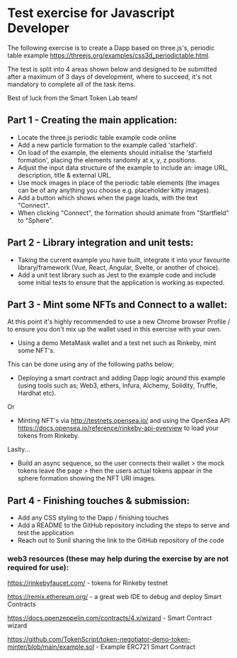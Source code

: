 # Test exercise for Javascript Developer

The following exercise is to create a Dapp based on three.js's, periodic table example https://threejs.org/examples/css3d_periodictable.html. 

The test is split into 4 areas shown below and designed to be submitted after a maximum of 3 days of development, where to succeed, it's not mandatory to complete all of the task items.

Best of luck from the Smart Token Lab team! 

## Part 1 - Creating the main application:

- Locate the three.js periodic table example code online
- Add a new particle formation to the example called 'starfield'.
- On load of the example, the elements should initialise the 'starfield formation', placing the elements randomly at x, y, z positions.
- Adjust the input data structure of the example to include an: image URL, description, title & external URL.
- Use mock images in place of the periodic table elements (the images can be of any anything you choose e.g. placeholder kitty images).
- Add a button which shows when the page loads, with the text "Connect". 
- When clicking "Connect", the formation should animate from "Startfield" to "Sphere".

## Part 2 - Library integration and unit tests:

- Taking the current example you have built, integrate it into your favourite library/framework (Vue, React, Angular, Svelte, or another of choice).
- Add a unit test library such as Jest to the example code and include some initial tests to ensure that the application is working as expected.

## Part 3 - Mint some NFTs and Connect to a wallet:

At this point it's highly recommended to use a new Chrome browser Profile / to ensure you don't mix up the wallet used in this exercise with your own.

- Using a demo MetaMask wallet and a test net such as Rinkeby, mint some NFT's.

This can be done using any of the following paths below; 

- Deploying a smart contract and adding Dapp logic around this example (using tools such as; Web3, ethers, Infura, Alchemy, Solidity, Truffle, Hardhat etc). 

Or

- Minting NFT's via http://testnets.opensea.io/ and using the OpenSea API https://docs.opensea.io/reference/rinkeby-api-overview to load your tokens from Rinkeby.

Laslty...

- Build an async sequence, so the user connects their wallet > the mock tokens leave the page > then the users actual tokens appear in the sphere formation showing the NFT URI images.

## Part 4 - Finishing touches & submission:

- Add any CSS styling to the Dapp / finishing touches
- Add a README to the GitHub repository including the steps to serve and test the application
- Reach out to Sunil sharing the link to the GitHub repository of the code

### web3 resources (these may help during the exercise by are not required for use):

https://rinkebyfaucet.com/ - tokens for Rinkeby testnet

https://remix.ethereum.org/ - a great web IDE to debug and deploy Smart Contracts 

https://docs.openzeppelin.com/contracts/4.x/wizard - Smart Contract wizard

https://github.com/TokenScript/token-negotiator-demo-token-minter/blob/main/example.sol - Example ERC721 Smart Contract


